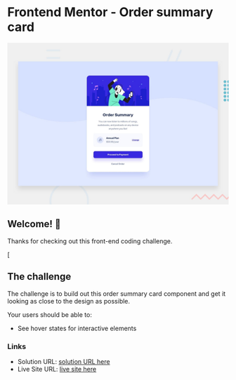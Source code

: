 # Frontend Mentor - Order summary card

![Design preview for the Order summary card coding challenge](./design/desktop-preview.jpg)

## Welcome! 👋

Thanks for checking out this front-end coding challenge.

[
## The challenge

The challenge is to build out this order summary card component and get it looking as close to the design as possible.


Your users should be able to:

- See hover states for interactive elements

### Links

- Solution URL: [solution URL here](https://www.frontendmentor.io/solutions/order-summary-component-HkEJwk5Xc)
- Live Site URL: [live site here](https://order-summary-tonyruizo.netlify.app/)
